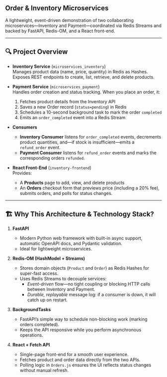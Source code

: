 ## Order & Inventory Microservices

A lightweight, event-driven demonstration of two collaborating microservices—Inventory and Payment—coordinated via Redis Streams and backed by FastAPI, Redis-OM, and a React front-end.

---

## 🔍 Project Overview

- **Inventory Service** (`microservices_inventory`)  
  Manages product data (name, price, quantity) in Redis as Hashes. Exposes REST endpoints to create, list, retrieve, and delete products.

- **Payment Service** (`microservices_payment`)  
  Handles order creation and status tracking. When you place an order, it:
  1. Fetches product details from the Inventory API  
  2. Saves a new Order record (`status=pending`) in Redis  
  3. Schedules a 10-second background task to mark the order `completed`  
  4. Emits an `order_completed` event into a Redis Stream

- **Consumers**  
  - **Inventory Consumer** listens for `order_completed` events, decrements product quantities, and—if stock is insufficient—emits a `refund_order` event.  
  - **Payment Consumer** listens for `refund_order` events and marks the corresponding orders `refunded`.

- **React Front-End** (`inventory-frontend`)  
  Provides:
  - A **Products** page to add, view, and delete products  
  - An **Orders** checkout form that previews price (including a 20% fee), submits orders, and polls for status changes.

---

## 🏗️ Why This Architecture & Technology Stack?

1. **FastAPI**  
   - Modern Python web framework with built-in async support, automatic OpenAPI docs, and Pydantic validation.  
   - Ideal for lightweight microservices.

2. **Redis-OM (HashModel + Streams)**  
   - Stores domain objects (`Product` and `Order`) as Redis Hashes for super-fast access.  
   - Uses Redis Streams to decouple services:  
     - *Event-driven* flow—no tight coupling or blocking HTTP calls between Inventory and Payment.  
     - *Durable, replayable* message log: if a consumer is down, it will catch up on restart.

3. **BackgroundTasks**  
   - FastAPI’s simple way to schedule non-blocking work (marking orders completed).  
   - Keeps the API responsive while you perform asynchronous operations.

4. **React + Fetch API**  
   - Single-page front-end for a smooth user experience.  
   - Fetches product and order data directly from the two APIs.  
   - Polling logic in `Orders.js` ensures the UI reflects status changes without manual refresh.
